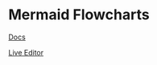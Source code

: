 # Mermaid Flowcharts

[Docs](https://mermaid-js.github.io/mermaid/#/)

[Live Editor](https://mermaid.live/)
